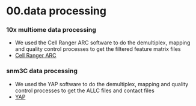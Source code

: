 # 00.data processing
### 10x multiome data processing
- We used the Cell Ranger ARC software to do the demultiplex, mapping and quality control processes to get the filtered feature matrix files
- [Cell Ranger ARC](https://www.10xgenomics.com/support/software/cell-ranger-arc/latest)

### snm3C data processing
- We used the YAP software to do the demultiplex, mapping and quality control processes to get the ALLC files and contact files
- [YAP](https://hq-1.gitbook.io/mc)
  